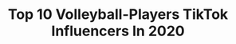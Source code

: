 ---
title: Top 10 Volleyball-Players TikTok Influencers In 2020
description: >-
  Find top volleyball-players TikTok influencers in 2020. Most popular hashtags: #sports #foryoupage #trend #volleyballgirls.
platform: TikTok
profiles:
  - username: "ashaamal8"
    fullname: >-
      @Ashu😍
    location: "India"
    followers: 47752
    engagement: 1224
    commentsToLikes: 0.056561
    id: ck8p1fpirl5sb0j78w3ohpedz
    verified: false
    hashtags: "#naughtyhubby, #volleyballplyr, #arabicsong, #oldisgold"
  - username: "beachvolleymel"
    fullname: >-
      Melissa Fuchs Powell
    location: "United States"
    followers: 10951
    engagement: 2174
    commentsToLikes: 0.012533
    id: ck98qt5n27fly0j78c31gnool
    verified: false
    hashtags: "#moms, #momsoftiktok, #milwaukeesting, #duet"
  - username: "christian.smaldone"
    fullname: >-
      chris🏐❤
    location: "Italy"
    followers: 2598
    engagement: 590
    commentsToLikes: 0.018874
    id: cka7nq2r8y57l0i78239fd4el
    verified: false
    hashtags: "#covid19, #passione, #idol, #middleblocker"
  - username: "rajatbodlavolleyball"
    fullname: >-
      rajat
    location: "India"
    followers: 15379
    engagement: 1169
    commentsToLikes: 0.011598
    id: ckaijme2jfmcq0i78bg8ym2gd
    verified: false
    hashtags: "#diet, #desi, #diwangi, #tiktiok"
  - username: "abbynash_"
    fullname: >-
      Abby
    location: "United States"
    followers: 3482
    engagement: 1005
    commentsToLikes: 0.016946
    id: ckaci1ax21khp0i78gey4rbdf
    verified: false
    hashtags: "#tiktokstar, #mmmdrop, #drip, #bathtime"
  - username: "anuragsinghrajput130"
    fullname: >-
      #Anurag singh
    location: "India"
    followers: 13963
    engagement: 1086
    commentsToLikes: 0.000671
    id: ckamhq5xlh4d10i78ayx8ljsi
    verified: false
    hashtags: "#powerstar, #surprise, #billionaire, #carryminati"
  - username: "mirza__mohsin_09"
    fullname: >-
      MIRZA MOHSIN
    location: "India"
    followers: 102600
    engagement: 1215
    commentsToLikes: 0.002991
    id: ckacmd158j7dy0i78awifffsf
    verified: false
    hashtags: "#travellife, #trend, #up50, #duetwithme"
  - username: "tobias_krick"
    fullname: >-
      Tobias Krick
    location: "Germany"
    followers: 153191
    engagement: 1525
    commentsToLikes: 0.011280
    id: ck977brwd3myn0j78ko1pndgk
    verified: false
    hashtags: "#tallguy, #block, #boom, #thundercat"
  - username: "__sefira__"
    fullname: >-
      Giorgia Di Ruocco
    location: "Italy"
    followers: 3354
    engagement: 1662
    commentsToLikes: 0.058824
    id: ck9e28ilidyt70j78pqf8xui7
    verified: false
    hashtags: "#iostoacasa, #nonnachallenge, #trend, #duetto"
  - username: "declanvolleyball"
    fullname: >-
      declan eastman
    location: "United States"
    followers: 7993
    engagement: 3162
    commentsToLikes: 0.014842
    id: ck976u4qn15ar0j78y5em5sir
    verified: false
    hashtags: "#volleyballgirls, #happyeaster, #4upage, #girlsvolleyball"
---